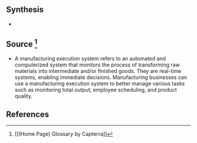 ## Synthesis
- 
## Source [^1]
- A manufacturing execution system refers to an automated and computerized system that monitors the process of transforming raw materials into intermediate and/or finished goods. They are real-time systems, enabling immediate decisions. Manufacturing businesses can use a manufacturing execution system to better manage various tasks such as monitoring total output, employee scheduling, and product quality.
## References

[^1]: [[(Home Page) Glossary by Capterra]]